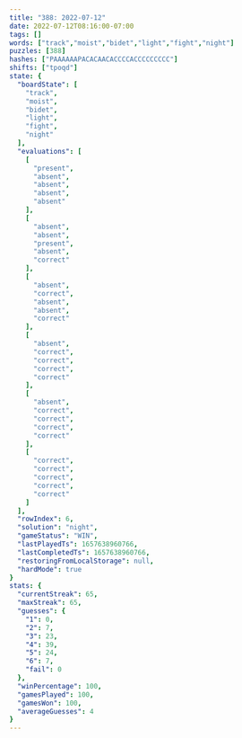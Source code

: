```yaml
---
title: "388: 2022-07-12"
date: 2022-07-12T08:16:00-07:00
tags: []
words: ["track","moist","bidet","light","fight","night"]
puzzles: [388]
hashes: ["PAAAAAAPACACAACACCCCACCCCCCCCC"]
shifts: ["tpoqd"]
state: {
  "boardState": [
    "track",
    "moist",
    "bidet",
    "light",
    "fight",
    "night"
  ],
  "evaluations": [
    [
      "present",
      "absent",
      "absent",
      "absent",
      "absent"
    ],
    [
      "absent",
      "absent",
      "present",
      "absent",
      "correct"
    ],
    [
      "absent",
      "correct",
      "absent",
      "absent",
      "correct"
    ],
    [
      "absent",
      "correct",
      "correct",
      "correct",
      "correct"
    ],
    [
      "absent",
      "correct",
      "correct",
      "correct",
      "correct"
    ],
    [
      "correct",
      "correct",
      "correct",
      "correct",
      "correct"
    ]
  ],
  "rowIndex": 6,
  "solution": "night",
  "gameStatus": "WIN",
  "lastPlayedTs": 1657638960766,
  "lastCompletedTs": 1657638960766,
  "restoringFromLocalStorage": null,
  "hardMode": true
}
stats: {
  "currentStreak": 65,
  "maxStreak": 65,
  "guesses": {
    "1": 0,
    "2": 7,
    "3": 23,
    "4": 39,
    "5": 24,
    "6": 7,
    "fail": 0
  },
  "winPercentage": 100,
  "gamesPlayed": 100,
  "gamesWon": 100,
  "averageGuesses": 4
}
---
```


<!-- more -->
